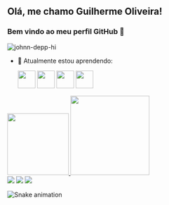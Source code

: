 ## Olá, me chamo Guilherme Oliveira! 
### Bem vindo ao meu perfil GitHub 👋

![johnn-depp-hi](https://user-images.githubusercontent.com/105243951/169384614-59b6df6b-1aa8-4189-bf44-a064e4548791.gif)


- 🌱 Atualmente estou aprendendo:
   
   <div><img src="https://cdn.jsdelivr.net/gh/devicons/devicon/icons/html5/html5-plain-wordmark.svg" width="40" height="40"/> <img src="https://cdn.jsdelivr.net/gh/devicons/devicon/icons/css3/css3-plain-wordmark.svg" width="40" height="40"/> <img src="https://cdn.jsdelivr.net/gh/devicons/devicon/icons/javascript/javascript-original.svg" width="40" height="40"/> <img src="https://cdn.jsdelivr.net/gh/devicons/devicon/icons/react/react-original-wordmark.svg"  width="40" height="40"/>
<div>
<a href="https://github.com/Gu1t/Guilherme-Oliveira/"> <img height="140em" src="https://github-readme-stats.vercel.app/api/top-langs/?username=Gu1t&layout=compact&langs_count=7&theme=dark"/> <img height="180em" src="https://github-readme-stats.vercel.app/api?username=Gu1t&show_icons=true&theme=dark&include_all_commits=true&count_private=true"/> <div>
<a href="https://www.instagram.com/gui_.o/" target="_blank"><img src="https://img.shields.io/badge/-Instagram-%23E4405F?style=for-the-badge&logo=instagram&logoColor=white" target="_blank"></a>
<a href = "mailto:oliveirariosilva@gmail.com"><img src="https://img.shields.io/badge/Gmail-D14836?style=for-the-badge&logo=gmail&logoColor=white" target="_blank"></a>
<a href="http://www.linkedin.com/in/jose-guilhermeti" target="_blank"><img src="https://img.shields.io/badge/-LinkedIn-%230077B5?style=for-the-badge&logo=linkedin&logoColor=white" target="_blank"></a>
   
![Snake animation](https://github.com/Gu1t/Gu1t/blob/output/github-contribution-grid-snake.svg)

<div>
